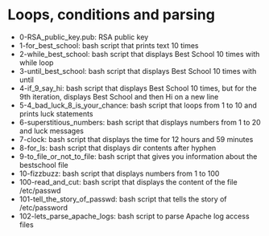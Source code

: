# Loops, conditions and parsing
* 0-RSA_public_key.pub: RSA public key
* 1-for_best_school: bash script that prints text 10 times
* 2-while_best_school: bash script that displays Best School 10 times with while loop
* 3-until_best_school: bash script that displays Best School 10 times with until
* 4-if_9_say_hi: bash script that displays Best School 10 times, but for the 9th iteration, displays Best School and then Hi on a new line
* 5-4_bad_luck_8_is_your_chance: bash script that loops from 1 to 10 and prints luck statements
* 6-superstitious_numbers: bash script that displays numbers from 1 to 20 and luck messages
* 7-clock: bash script that displays the time for 12 hours and 59 minutes
* 8-for_ls: bash script that displays dir contents after hyphen
* 9-to_file_or_not_to_file: bash script that gives you information about the bestschool file
* 10-fizzbuzz: bash script that displays numbers from 1 to 100
* 100-read_and_cut: bash script that displays the content of the file /etc/passwd
* 101-tell_the_story_of_passwd: bash script that tells the story of /etc/password
* 102-lets_parse_apache_logs: bash script to parse Apache log access files
